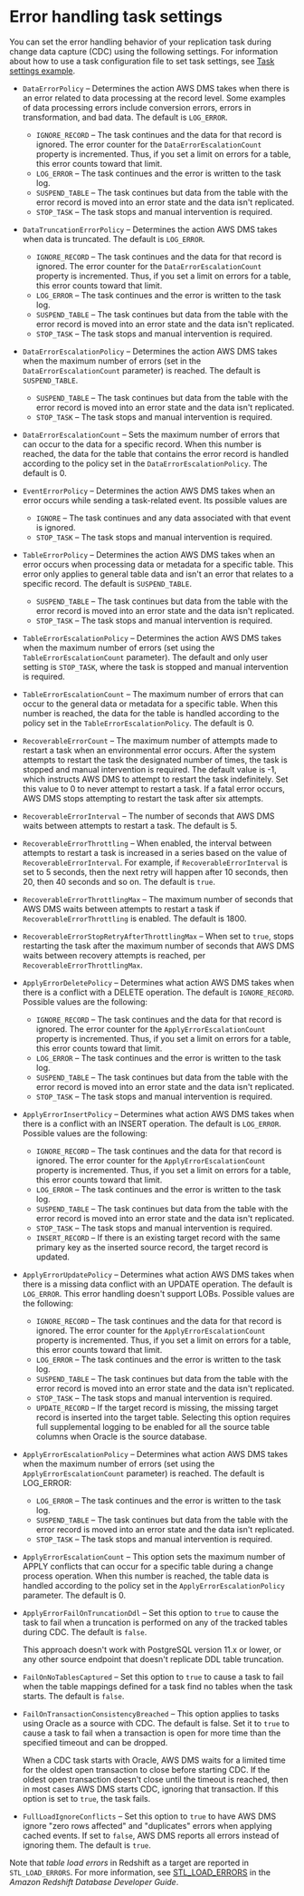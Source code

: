 # Error handling task settings<a name="CHAP_Tasks.CustomizingTasks.TaskSettings.ErrorHandling"></a>



You can set the error handling behavior of your replication task during change data capture \(CDC\) using the following settings\. For information about how to use a task configuration file to set task settings, see [Task settings example](CHAP_Tasks.CustomizingTasks.TaskSettings.md#CHAP_Tasks.CustomizingTasks.TaskSettings.Example)\.
+ `DataErrorPolicy` – Determines the action AWS DMS takes when there is an error related to data processing at the record level\. Some examples of data processing errors include conversion errors, errors in transformation, and bad data\. The default is `LOG_ERROR`\.
  + `IGNORE_RECORD` – The task continues and the data for that record is ignored\. The error counter for the `DataErrorEscalationCount` property is incremented\. Thus, if you set a limit on errors for a table, this error counts toward that limit\. 
  + `LOG_ERROR` – The task continues and the error is written to the task log\.
  + `SUSPEND_TABLE` – The task continues but data from the table with the error record is moved into an error state and the data isn't replicated\.
  + `STOP_TASK` – The task stops and manual intervention is required\.
+ `DataTruncationErrorPolicy` – Determines the action AWS DMS takes when data is truncated\. The default is `LOG_ERROR`\.
  + `IGNORE_RECORD` – The task continues and the data for that record is ignored\. The error counter for the `DataErrorEscalationCount` property is incremented\. Thus, if you set a limit on errors for a table, this error counts toward that limit\. 
  + `LOG_ERROR` – The task continues and the error is written to the task log\.
  + `SUSPEND_TABLE` – The task continues but data from the table with the error record is moved into an error state and the data isn't replicated\.
  + `STOP_TASK` – The task stops and manual intervention is required\.
+ `DataErrorEscalationPolicy` – Determines the action AWS DMS takes when the maximum number of errors \(set in the `DataErrorEscalationCount` parameter\) is reached\. The default is `SUSPEND_TABLE`\.
  + `SUSPEND_TABLE` – The task continues but data from the table with the error record is moved into an error state and the data isn't replicated\.
  + `STOP_TASK` – The task stops and manual intervention is required\.
+ `DataErrorEscalationCount` – Sets the maximum number of errors that can occur to the data for a specific record\. When this number is reached, the data for the table that contains the error record is handled according to the policy set in the `DataErrorEscalationPolicy`\. The default is 0\. 
+ `EventErrorPolicy` – Determines the action AWS DMS takes when an error occurs while sending a task\-related event\. Its possible values are
  + `IGNORE` – The task continues and any data associated with that event is ignored\.
  + `STOP_TASK` – The task stops and manual intervention is required\.
+ `TableErrorPolicy` – Determines the action AWS DMS takes when an error occurs when processing data or metadata for a specific table\. This error only applies to general table data and isn't an error that relates to a specific record\. The default is `SUSPEND_TABLE`\.
  + `SUSPEND_TABLE` – The task continues but data from the table with the error record is moved into an error state and the data isn't replicated\.
  + `STOP_TASK` – The task stops and manual intervention is required\.
+ `TableErrorEscalationPolicy` – Determines the action AWS DMS takes when the maximum number of errors \(set using the `TableErrorEscalationCount` parameter\)\. The default and only user setting is `STOP_TASK`, where the task is stopped and manual intervention is required\.
+ `TableErrorEscalationCount` – The maximum number of errors that can occur to the general data or metadata for a specific table\. When this number is reached, the data for the table is handled according to the policy set in the `TableErrorEscalationPolicy`\. The default is 0\. 
+ `RecoverableErrorCount` – The maximum number of attempts made to restart a task when an environmental error occurs\. After the system attempts to restart the task the designated number of times, the task is stopped and manual intervention is required\. The default value is \-1, which instructs AWS DMS to attempt to restart the task indefinitely\. Set this value to 0 to never attempt to restart a task\. If a fatal error occurs, AWS DMS stops attempting to restart the task after six attempts\.
+ `RecoverableErrorInterval` – The number of seconds that AWS DMS waits between attempts to restart a task\. The default is 5\. 
+ `RecoverableErrorThrottling` – When enabled, the interval between attempts to restart a task is increased in a series based on the value of `RecoverableErrorInterval`\. For example, if `RecoverableErrorInterval` is set to 5 seconds, then the next retry will happen after 10 seconds, then 20, then 40 seconds and so on\. The default is `true`\. 
+ `RecoverableErrorThrottlingMax` – The maximum number of seconds that AWS DMS waits between attempts to restart a task if `RecoverableErrorThrottling` is enabled\. The default is 1800\. 
+ `RecoverableErrorStopRetryAfterThrottlingMax` – When set to `true`, stops restarting the task after the maximum number of seconds that AWS DMS waits between recovery attempts is reached, per `RecoverableErrorThrottlingMax`\.
+ `ApplyErrorDeletePolicy` – Determines what action AWS DMS takes when there is a conflict with a DELETE operation\. The default is `IGNORE_RECORD`\. Possible values are the following:
  + `IGNORE_RECORD` – The task continues and the data for that record is ignored\. The error counter for the `ApplyErrorEscalationCount` property is incremented\. Thus, if you set a limit on errors for a table, this error counts toward that limit\. 
  + `LOG_ERROR` – The task continues and the error is written to the task log\.
  + `SUSPEND_TABLE` – The task continues but data from the table with the error record is moved into an error state and the data isn't replicated\.
  + `STOP_TASK` – The task stops and manual intervention is required\.
+ `ApplyErrorInsertPolicy` – Determines what action AWS DMS takes when there is a conflict with an INSERT operation\. The default is `LOG_ERROR`\. Possible values are the following:
  + `IGNORE_RECORD` – The task continues and the data for that record is ignored\. The error counter for the `ApplyErrorEscalationCount` property is incremented\. Thus, if you set a limit on errors for a table, this error counts toward that limit\. 
  + `LOG_ERROR` – The task continues and the error is written to the task log\.
  + `SUSPEND_TABLE` – The task continues but data from the table with the error record is moved into an error state and the data isn't replicated\.
  + `STOP_TASK` – The task stops and manual intervention is required\.
  + `INSERT_RECORD` – If there is an existing target record with the same primary key as the inserted source record, the target record is updated\.
+ `ApplyErrorUpdatePolicy` – Determines what action AWS DMS takes when there is a missing data conflict with an UPDATE operation\. The default is `LOG_ERROR`\. This error handling doesn't support LOBs\. Possible values are the following:
  + `IGNORE_RECORD` – The task continues and the data for that record is ignored\. The error counter for the `ApplyErrorEscalationCount` property is incremented\. Thus, if you set a limit on errors for a table, this error counts toward that limit\. 
  + `LOG_ERROR` – The task continues and the error is written to the task log\.
  + `SUSPEND_TABLE` – The task continues but data from the table with the error record is moved into an error state and the data isn't replicated\.
  + `STOP_TASK` – The task stops and manual intervention is required\.
  + `UPDATE_RECORD` – If the target record is missing, the missing target record is inserted into the target table\. Selecting this option requires full supplemental logging to be enabled for all the source table columns when Oracle is the source database\.
+ `ApplyErrorEscalationPolicy` – Determines what action AWS DMS takes when the maximum number of errors \(set using the `ApplyErrorEscalationCount` parameter\) is reached\. The default is LOG\_ERROR:
  + `LOG_ERROR` – The task continues and the error is written to the task log\.
  + `SUSPEND_TABLE` – The task continues but data from the table with the error record is moved into an error state and the data isn't replicated\.
  + `STOP_TASK` – The task stops and manual intervention is required\.
+ `ApplyErrorEscalationCount` – This option sets the maximum number of APPLY conflicts that can occur for a specific table during a change process operation\. When this number is reached, the table data is handled according to the policy set in the `ApplyErrorEscalationPolicy` parameter\. The default is 0\. 
+ `ApplyErrorFailOnTruncationDdl` – Set this option to `true` to cause the task to fail when a truncation is performed on any of the tracked tables during CDC\. The default is `false`\. 

  This approach doesn't work with PostgreSQL version 11\.x or lower, or any other source endpoint that doesn't replicate DDL table truncation\.
+ `FailOnNoTablesCaptured` – Set this option to `true` to cause a task to fail when the table mappings defined for a task find no tables when the task starts\. The default is `false`\. 
+ `FailOnTransactionConsistencyBreached` – This option applies to tasks using Oracle as a source with CDC\. The default is false\. Set it to `true` to cause a task to fail when a transaction is open for more time than the specified timeout and can be dropped\. 

  When a CDC task starts with Oracle, AWS DMS waits for a limited time for the oldest open transaction to close before starting CDC\. If the oldest open transaction doesn't close until the timeout is reached, then in most cases AWS DMS starts CDC, ignoring that transaction\. If this option is set to `true`, the task fails\.
+ `FullLoadIgnoreConflicts` – Set this option to `true` to have AWS DMS ignore "zero rows affected" and "duplicates" errors when applying cached events\. If set to `false`, AWS DMS reports all errors instead of ignoring them\. The default is `true`\. 

Note that *table load errors* in Redshift as a target are reported in `STL_LOAD_ERRORS`\. For more information, see [STL\_LOAD\_ERRORS](https://docs.aws.amazon.com/redshift/latest/dg/r_STL_LOAD_ERRORS.html) in the *Amazon Redshift Database Developer Guide*\.
